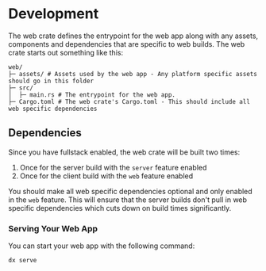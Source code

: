 # Development

The web crate defines the entrypoint for the web app along with any assets, components and dependencies that are specific to web builds. The web crate starts out something like this:

```
web/
├─ assets/ # Assets used by the web app - Any platform specific assets should go in this folder
├─ src/
│  ├─ main.rs # The entrypoint for the web app.
├─ Cargo.toml # The web crate's Cargo.toml - This should include all web specific dependencies
```

## Dependencies
Since you have fullstack enabled, the web crate will be built two times:
1. Once for the server build with the `server` feature enabled
2. Once for the client build with the `web` feature enabled

You should make all web specific dependencies optional and only enabled in the `web` feature. This will ensure that the server builds don't pull in web specific dependencies which cuts down on build times significantly.

### Serving Your Web App

You can start your web app with the following command:

```bash
dx serve
```
